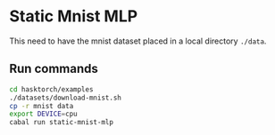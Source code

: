 # Static Mnist MLP

This need to have the mnist dataset placed in a local directory  ```./data```.

## Run commands

```sh
cd hasktorch/examples
./datasets/download-mnist.sh 
cp -r mnist data
export DEVICE=cpu
cabal run static-mnist-mlp
```
